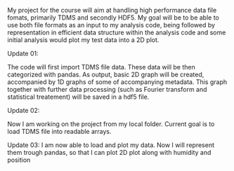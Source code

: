 My project for the course will aim at handling high performance data file fomats, primarily TDMS and secondly HDF5. My goal will be to be able to use both file formats as an input to my analysis code, being followed by representation in efficient data structure within the analysis code and some initial analysis would plot my test data into a 2D plot.

Update 01:

The code will first import TDMS file data. These data will be then categorized with pandas. As output, basic 2D graph will be created, accompanied by 1D graphs of some of accompanying metadata. This graph together with further data processing (such as Fourier transform and statistical treatement) will be saved in a hdf5 file.

Update 02:

Now I am working on the project from my local folder.
Current goal is to load TDMS file into readable arrays.

Update 03:
I am now able to load and plot my data. Now I will represent them trough pandas, so that I can plot 2D plot along with humidity and position
